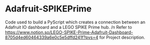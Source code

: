# Adafruit-SPIKEPrime
Code used to build a PyScript which creates a connection between an Adafruit IO dashboard and a LEGO SPIKE Prime hub.
/n
Refer to https://www.notion.so/LEGO-SPIKE-Prime-Adafruit-Dashboard-8705d4ed60464339a6e0c5e5dffd241f?pvs=4 for Project description.
